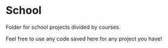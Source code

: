 # School
Folder for school projects divided by courses.

Feel free to use any code saved here for any project you have!
